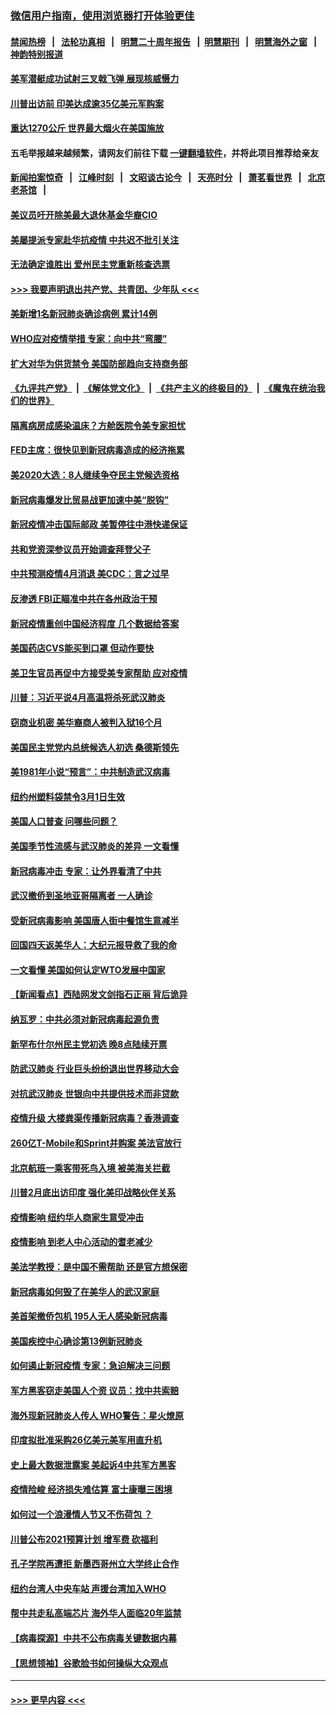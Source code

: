 ### [微信用户指南，使用浏览器打开体验更佳](https://github.com/gfw-breaker/banned-news1/blob/master/indexes/wechat-guide.md?t=0)
#### [禁闻热榜](热点新闻.md?t=0)  &nbsp;&nbsp;|&nbsp;&nbsp; [法轮功真相](https://github.com/gfw-breaker/truth/blob/master/README.md?t=0) &nbsp;&nbsp;|&nbsp;&nbsp; [明慧二十周年报告](https://github.com/gfw-breaker/mh-reports/blob/master/README.md?t=0) &nbsp;&nbsp;|&nbsp;&nbsp;[明慧期刊](https://github.com/gfw-breaker/mh-qikan) &nbsp;&nbsp;|&nbsp;&nbsp; [明慧海外之窗](https://github.com/gfw-breaker/mh-news/blob/master/README.md?t=0) &nbsp;&nbsp;|&nbsp;&nbsp; [神韵特别报道](https://github.com/gfw-breaker/mh-news/blob/master/shenyun.md?t=0)
#### [美军潜艇成功试射三叉戟飞弹 展现核威慑力](../pages/nsc412/n11866046.md?t=02132355) 
#### [川普出访前 印美达成逾35亿美元军购案](../pages/nsc412/n11865444.md?t=02132355) 
#### [重达1270公斤 世界最大烟火在美国施放](../pages/nsc412/n11865198.md?t=02132355) 
#### 五毛举报越来越频繁，请网友们前往下载 [一键翻墙软件](https://github.com/gfw-breaker/ssr-accounts)，并将此项目推荐给亲友
#### [新闻拍案惊奇](https://github.com/gfw-breaker/banned-news1/blob/master/pages/link4.md) &nbsp;&nbsp;|&nbsp;&nbsp; [江峰时刻](https://github.com/gfw-breaker/banned-news1/blob/master/pages/link4.md) &nbsp;&nbsp;|&nbsp;&nbsp; [文昭谈古论今](https://github.com/gfw-breaker/banned-news1/blob/master/pages/link4.md) &nbsp;&nbsp;|&nbsp;&nbsp; [天亮时分](https://github.com/gfw-breaker/banned-news1/blob/master/pages/link4.md) &nbsp;&nbsp;|&nbsp;&nbsp; [萧茗看世界](https://github.com/gfw-breaker/banned-news1/blob/master/pages/link4.md) &nbsp;&nbsp;|&nbsp;&nbsp; [北京老茶馆](https://github.com/gfw-breaker/banned-news1/blob/master/pages/link4.md) &nbsp;&nbsp;|&nbsp;&nbsp; 
#### [美议员吁开除美最大退休基金华裔CIO](../pages/nsc412/n11865230.md?t=02132355) 
#### [美屡提派专家赴华抗疫情 中共迟不批引关注](../pages/nsc412/n11864719.md?t=02132355) 
#### [无法确定谁胜出 爱州民主党重新核查选票](../pages/nsc412/n11864830.md?t=02132355) 
#### [>>> 我要声明退出共产党、共青团、少年队 <<<](https://github.com/begood0513/goodnews/blob/master/quit/letter.md) 
#### [美新增1名新冠肺炎确诊病例 累计14例](../pages/nsc412/n11864893.md?t=02132355) 
#### [WHO应对疫情举措 专家：向中共“弯腰”](../pages/nsc412/n11864727.md?t=02132355) 
#### [扩大对华为供货禁令 美国防部趋向支持商务部](../pages/nsc412/n11864773.md?t=02132355) 
#### [《九评共产党》](https://github.com/begood0513/9ping.md/blob/master/README.md) &nbsp;|&nbsp; [《解体党文化》](../../../../jtdwh.md/blob/master/README.md)  &nbsp;|&nbsp; [《共产主义的终极目的》](../../../../gczydzjmd.md/blob/master/README.md) &nbsp;|&nbsp; [《魔鬼在统治我们的世界》](../../../../mgztzwmdsj.md/blob/master/README.md) 
#### [隔离病房成感染温床？方舱医院令美专家担忧](../pages/nsc412/n11864575.md?t=02132355) 
#### [FED主席：很快见到新冠病毒造成的经济拖累](../pages/nsc412/n11864507.md?t=02132355) 
#### [美2020大选：8人继续争夺民主党候选资格](../pages/nsc412/n11864327.md?t=02132355) 
#### [新冠病毒爆发比贸易战更加速中美“脱钩”](../pages/nsc412/n11864470.md?t=02132355) 
#### [新冠疫情冲击国际邮政 美暂停往中港快递保证](../pages/nsc412/n11864207.md?t=02132355) 
#### [共和党资深参议员开始调查拜登父子](../pages/nsc412/n11863984.md?t=02132355) 
#### [中共预测疫情4月消退 美CDC：言之过早](../pages/nsc412/n11864310.md?t=02132355) 
#### [反渗透 FBI正瞄准中共在各州政治干预](../pages/nsc412/n11864300.md?t=02132355) 
#### [新冠疫情重创中国经济程度 几个数据给答案](../pages/nsc412/n11864203.md?t=02132355) 
#### [美国药店CVS能买到口罩 但动作要快](../pages/nsc412/n11862438.md?t=02132355) 
#### [美卫生官员再促中方接受美专家帮助 应对疫情](../pages/nsc412/n11864043.md?t=02132355) 
#### [川普：习近平说4月高温将杀死武汉肺炎](../pages/nsc412/n11860814.md?t=02132355) 
#### [窃商业机密 美华裔商人被判入狱16个月](../pages/nsc412/n11863911.md?t=02132355) 
#### [美国民主党党内总统候选人初选 桑德斯领先](../pages/nsc412/n11863475.md?t=02132355) 
#### [美1981年小说“预言”：中共制造武汉病毒](../pages/nsc412/n11863306.md?t=02132355) 
#### [纽约州塑料袋禁令3月1日生效](../pages/nsc412/n11862832.md?t=02132355) 
#### [美国人口普查  问哪些问题？](../pages/nsc412/n11862808.md?t=02132355) 
#### [美国季节性流感与武汉肺炎的差异 一文看懂](../pages/nsc412/n11862428.md?t=02132355) 
#### [新冠病毒冲击 专家：让外界看清了中共](../pages/nsc412/n11862280.md?t=02132355) 
#### [武汉撤侨到圣地亚哥隔离者 一人确诊](../pages/nsc412/n11862460.md?t=02132355) 
#### [受新冠病毒影响 美国唐人街中餐馆生意减半](../pages/nsc412/n11861940.md?t=02132355) 
#### [回国四天返美华人：大纪元报导救了我的命](../pages/nsc412/n11862181.md?t=02132355) 
#### [一文看懂 美国如何认定WTO发展中国家](../pages/nsc412/n11862051.md?t=02132355) 
#### [【新闻看点】西陆网发文剑指石正丽 背后诡异](../pages/nsc412/n11861792.md?t=02132355) 
#### [纳瓦罗：中共必须对新冠病毒起源负责](../pages/nsc412/n11861810.md?t=02132355) 
#### [新罕布什尔州民主党初选 晚8点陆续开票](../pages/nsc412/n11861872.md?t=02132355) 
#### [防武汉肺炎 行业巨头纷纷退出世界移动大会](../pages/nsc412/n11861795.md?t=02132355) 
#### [对抗武汉肺炎 世银向中共提供技术而非贷款](../pages/nsc412/n11861652.md?t=02132355) 
#### [疫情升级 大楼粪渠传播新冠病毒？香港调查](../pages/nsc412/n11861556.md?t=02132355) 
#### [260亿T-Mobile和Sprint并购案 美法官放行](../pages/nsc412/n11861511.md?t=02132355) 
#### [北京航班一乘客带死鸟入境 被美海关拦截](../pages/nsc412/n11861317.md?t=02132355) 
#### [川普2月底出访印度 强化美印战略伙伴关系](../pages/nsc412/n11860557.md?t=02132355) 
#### [疫情影响  纽约华人商家生意受冲击](../pages/nsc412/n11860284.md?t=02132355) 
#### [疫情影响  到老人中心活动的耆老减少](../pages/nsc412/n11860199.md?t=02132355) 
#### [美法学教授：是中国不需帮助 还是官方想保密](../pages/nsc412/n11859492.md?t=02132355) 
#### [新冠病毒如何毁了在美华人的武汉家庭](../pages/nsc412/n11859524.md?t=02132355) 
#### [美首架撤侨包机 195人无人感染新冠病毒](../pages/nsc412/n11859908.md?t=02132355) 
#### [美国疾控中心确诊第13例新冠肺炎](../pages/nsc412/n11859966.md?t=02132355) 
#### [如何遏止新冠疫情 专家：急迫解决三问题](../pages/nsc412/n11859685.md?t=02132355) 
#### [军方黑客窃走美国人个资 议员：找中共索赔](../pages/nsc412/n11859371.md?t=02132355) 
#### [海外现新冠肺炎人传人 WHO警告：星火燎原](../pages/nsc412/n11859252.md?t=02132355) 
#### [印度拟批准采购26亿美元美军用直升机](../pages/nsc412/n11859143.md?t=02132355) 
#### [史上最大数据泄露案 美起诉4中共军方黑客](../pages/nsc412/n11859115.md?t=02132355) 
#### [疫情险峻 经济损失难估算 富士康曝三困境](../pages/nsc412/n11859120.md?t=02132355) 
#### [如何过一个浪漫情人节又不伤荷包 ？](../pages/nsc412/n11858969.md?t=02132355) 
#### [川普公布2021预算计划 增军费 砍福利](../pages/nsc412/n11859012.md?t=02132355) 
#### [孔子学院再遭拒 新墨西哥州立大学终止合作](../pages/nsc412/n11858661.md?t=02132355) 
#### [纽约台湾人中央车站  声援台湾加入WHO](../pages/nsc412/n11857757.md?t=02132355) 
#### [帮中共走私高端芯片 海外华人面临20年监禁](../pages/nsc412/n11855016.md?t=02132355) 
#### [【病毒探源】中共不公布病毒关键数据内幕](../pages/nsc412/n11856584.md?t=02132355) 
#### [【思想领袖】谷歌脸书如何操纵大众观点](../pages/nsc412/n11680874.md?t=02132355) 

----
#### [ >>> 更早内容 <<< ](../indexes/nsc412-earlier.md)
